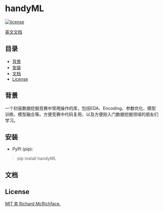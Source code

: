 # handyML

[![license](https://img.shields.io/github/license/leo6033/handyML)](LICENSE)

[英文文档](README.md)

## 目录

- [背景](#背景)
- [安装](#安装)
- [文档](#文档)
- [License](#License)

## 背景

一个封装数据挖掘竞赛中常用操作的库，包括EDA、Encoding、参数优化、模型训练、模型融合等。方便竞赛中代码复用，以及方便刚入门数据挖掘领域的朋友们学习。

## 安装

+ PyPI (pip):

> pip install handyML

## 文档



## License

[MIT © Richard McRichface.](LICENSE)